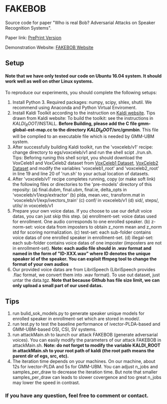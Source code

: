 # FAKEBOB
Source code for paper "Who is real Bob? Adversarial Attacks on Speaker Recognition Systems".

Paper link: [PrePrint Version](https://arxiv.org/abs/1911.01840)

Demonstration Website: [FAKEBOB Website](https://sites.google.com/view/fakebob/home)

## Setup
#### Note that we have only tested our code on Ubuntu 16.04 system. It should work well as well on other Linux systems.

To reproduce our experiments, you should complete the following setups:
1. Install Python 3. Required packages: numpy, scipy, shlex, shutil.
We recommend using Anaconda and Python Virtual Enviroment.
2. Install Kaldi Toolkit according to the instruction on [Kaldi website](https://github.com/kaldi-asr/kaldi).
Tips drawn from Kaldi website: To build the toolkit: see the instructions in $KALDI_ROOT$/INSTALL.
**Before Building, please add the C file gmm-global-est-map.cc to the directory $KALDI_ROOT$/src/gmmbin**. This file will be complied to an executable file which is needed by GMM-UBM system.
3. After successfully building Kaldi toolkit, run the 'voxceleb/v1' recipe: change directory to egs/voxceleb/v1 and run the shell scipt ./run.sh. Tips: Beforing runing this shell script, you should download the VoxCeleb1 and VoxCeleb2 dataset from [VoxCeleb1 Dataset](http://www.robots.ox.ac.uk/~vgg/data/voxceleb/), [VoxCeleb2 Dataset](http://www.robots.ox.ac.uk/~vgg/data/voxceleb2/) and modify the variables 'voxceleb1_root' and 'voxceleb2_root' in line 19 and line 20 of 'run.sh' to your actual location of datasets.
4. After 'voxceleb/v1' recipe completes running, copy (or make soft link) the following files or directories to the 'pre-models' directory of this reposity:
(a) final.dubm, final.ubm, final.ie, delta_opts in 'voxceleb/v1/exp/extractor'
(b) plda, mean.vec, transform.mat in 'voxceleb/v1/exp/ivectors_train'
(c) conf/ in voxceleb/v1
(d) sid/, steps/, utils/ in voxceleb/v1
5. Prepare your own voice datas. If you choose to use our defult voice datas, you can just skip this step.
(a) enrollment-set: voice datas used for enrollment. One audio corresponds to one enrolled speaker.
(b) z-norm-set: voice data from imposters to obtain z_norm mean and z_norm std for scoring normalization.
(c) test-set: each sub-folder contains voice datas of one enrolled speaker in enrollment-set.
(d) illegal-set: each sub-folder contains voice datas of one imposter (imposters are not in enrollment-set).
**Note: each audio file should in .wav format and named in the form of "ID-XXX.wav" where ID denotes the unique speaker id of the speaker. You can exploit ffmpeg tool to change the format of your own audios**
6. Our provided voice datas are from LibriSpeech (LibriSpeech provides .flac format, we convert them into .wav format). To use out dataset, just untar the data.tgz. **Note that because Github has file size limit, we can only upload a small part of our used datas.**

## Tips
1. run bulid_sok_models.py to generate speaker unique models for enrolled speaker in enrollment-set which are stored in model/.
2. run test.py to test the baseline performance of ivector-PLDA-based and GMM-UBM-based OSI, CSI, SV systems.
3. run attackMain.sh to launch our attack FAKEBOB (generate adversarial voices). You can easily modify the parameters of our attack FAKEBOB in attackMain.sh. **Note: do not forget to modify the variable KALDI_ROOT in attackMain.sh to your root path of kaldi (the root path means the parent dir of egs, src, etc).**
4. The iteration time depends on your machines. On our machine, about 12s for ivector-PLDA and 5s for GMM-UBM. You can adjust n_jobs and samples_per_draw to decrease the iteration time. But note that smaller samples_per_draw can leads to slower covergence and too great n_jobs may lower the speed in contrast.

### If you have any question, feel free to comment or contact.



